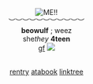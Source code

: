 <div align='center'> 
 <img src='https://files.catbox.moe/rmjhy6.gif' title='ME!!'

   <br>︶︶︶︶︶︶︶︶︶︶︶<br>
<b>beowulf</b> ; weez<br>
   she<i>they</i>  <b>4teen </b>
  <br> <a href="https://github.com/FatherGascoigne">gf</a> <img src='https://files.catbox.moe/9b3lac.gif'>

<br> <a href="https://rentry.co/metalocalypsedotcom">rentry</a>   <a href="https://metalocalypse.atabook.org/">atabook</a>   <a href="https://linktr.ee/weezerus">linktree</a>

